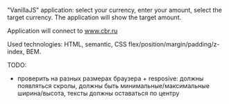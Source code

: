 "VanillaJS" application: select your currency, enter your amount, select the target currency. The application will show the target amount.

Application will connect to www.cbr.ru

Used technologies: HTML, semantic, CSS flex/position/margin/padding/z-index, BEM.

TODO:
- проверить на разных размерах браузера + resposive: должны появляться скролы, должны быть минимальные/максимальные ширина/высота, тексты должны оставаться по центру
